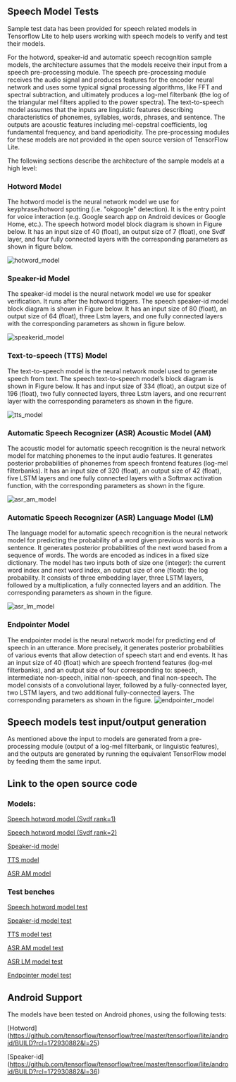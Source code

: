 ## Speech Model Tests

Sample test data has been provided for speech related models in Tensorflow Lite
to help users working with speech models to verify and test their models.

For the hotword, speaker-id and automatic speech recognition sample models, the
architecture assumes that the models receive their input from a speech
pre-processing module. The speech pre-processing module receives the audio
signal and produces features for the encoder neural network and uses some
typical signal processing algorithms, like FFT and spectral subtraction, and
ultimately produces a log-mel filterbank (the log of the triangular mel filters
applied to the power spectra). The text-to-speech model assumes that the inputs
are linguistic features describing characteristics of phonemes, syllables,
words, phrases, and sentence. The outputs are acoustic features including
mel-cepstral coefficients, log fundamental frequency, and band aperiodicity.
The pre-processing modules for these models are not provided in the open source
version of TensorFlow Lite.

The following sections describe the architecture of the sample models at a high
level:

### Hotword Model

The hotword model is the neural network model we use for keyphrase/hotword
spotting (i.e. "okgoogle" detection). It is the entry point for voice
interaction (e.g. Google search app on Android devices or Google Home, etc.).
The speech hotword model block diagram is shown in Figure below. It has an input
size of 40 (float), an output size of 7 (float), one Svdf layer, and four fully
connected layers with the corresponding parameters as shown in figure below.

![hotword_model](hotword.svg "Hotword model")

### Speaker-id Model

The speaker-id model is the neural network model we use for speaker
verification. It runs after the hotword triggers. The speech speaker-id model
block diagram is shown in Figure below. It has an input size of 80 (float), an
output size of 64 (float), three Lstm layers, and one fully connected layers
with the corresponding parameters as shown in figure below.

![speakerid_model](speakerid.svg "Speaker-id model")

### Text-to-speech (TTS) Model

The text-to-speech model is the neural network model used to generate speech
from text. The speech text-to-speech model’s block diagram is shown
in Figure below. It has and input size of 334 (float), an output size of 196
(float), two fully connected layers, three Lstm layers, and one recurrent layer
with the corresponding parameters as shown in the figure.

![tts_model](tts.svg "TTS model")

### Automatic Speech Recognizer (ASR) Acoustic Model (AM)

The acoustic model for automatic speech recognition is the neural network model
for matching phonemes to the input audio features. It generates posterior
probabilities of phonemes from speech frontend features (log-mel filterbanks).
It has an input size of 320 (float), an output size of 42 (float), five LSTM
layers and one fully connected layers with a Softmax activation function, with
the corresponding parameters as shown in the figure.

![asr_am_model](asr_am.svg "ASR AM model")

### Automatic Speech Recognizer (ASR) Language Model (LM)

The language model for automatic speech recognition is the neural network model
for predicting the probability of a word given previous words in a sentence.
It generates posterior probabilities of the next word based from a sequence of
words. The words are encoded as indices in a fixed size dictionary.
The model has two inputs both of size one (integer): the current word index and
next word index, an output size of one (float): the log probability. It consists
of three embedding layer, three LSTM layers, followed by a multiplication, a
fully connected layers and an addition.
The corresponding parameters as shown in the figure.

![asr_lm_model](asr_lm.svg "ASR LM model")

### Endpointer Model

The endpointer model is the neural network model for predicting end of speech
in an utterance. More precisely, it generates posterior probabilities of various
events that allow detection of speech start and end events.
It has an input size of 40 (float) which are speech frontend features
(log-mel filterbanks), and an output size of four corresponding to:
speech, intermediate non-speech, initial non-speech, and final non-speech.
The model consists of a convolutional layer, followed by a fully-connected
layer, two LSTM layers, and two additional fully-connected layers.
The corresponding parameters as shown in the figure.
![endpointer_model](endpointer.svg "Endpointer model")


## Speech models test input/output generation

As mentioned above the input to models are generated from a pre-processing
module (output of a log-mel filterbank, or linguistic features), and the outputs
are generated by running the equivalent TensorFlow model by feeding them the
same input.

## Link to the open source code

### Models:

[Speech hotword model (Svdf
rank=1)](https://storage.googleapis.com/download.tensorflow.org/models/tflite/speech_hotword_model_rank1_2017_11_14.tflite)

[Speech hotword model (Svdf
rank=2)](https://storage.googleapis.com/download.tensorflow.org/models/tflite/speech_hotword_model_rank2_2017_11_14.tflite)

[Speaker-id
model](https://storage.googleapis.com/download.tensorflow.org/models/tflite/speech_speakerid_model_2017_11_14.tflite)

[TTS
model](https://storage.googleapis.com/download.tensorflow.org/models/tflite/speech_tts_model_2017_11_14.tflite)

[ASR AM
model](https://storage.googleapis.com/download.tensorflow.org/models/tflite/speech_terse_am_model_2017_11_14.tflite)

### Test benches

[Speech hotword model
test](https://github.com/tensorflow/tensorflow/tree/master/tensorflow/lite/models/speech_hotword_model_test.cc)

[Speaker-id model
test](https://github.com/tensorflow/tensorflow/tree/master/tensorflow/lite/models/speech_speakerid_model_test.cc)

[TTS model
test](https://github.com/tensorflow/tensorflow/tree/master/tensorflow/lite/models/speech_tts_model_test.cc)

[ASR AM model
test](https://github.com/tensorflow/tensorflow/tree/master/tensorflow/lite/models/speech_asr_am_model_test.cc)

[ASR LM model
test](https://github.com/tensorflow/tensorflow/tree/master/tensorflow/lite/models/speech_asr_lm_model_test.cc)

[Endpointer model
test](https://github.com/tensorflow/tensorflow/tree/master/tensorflow/lite/models/speech_endpointer_model_test.cc)

## Android Support
The models have been tested on Android phones, using the following tests:

[Hotword] (https://github.com/tensorflow/tensorflow/tree/master/tensorflow/lite/android/BUILD?rcl=172930882&l=25)

[Speaker-id] (https://github.com/tensorflow/tensorflow/tree/master/tensorflow/lite/android/BUILD?rcl=172930882&l=36)
